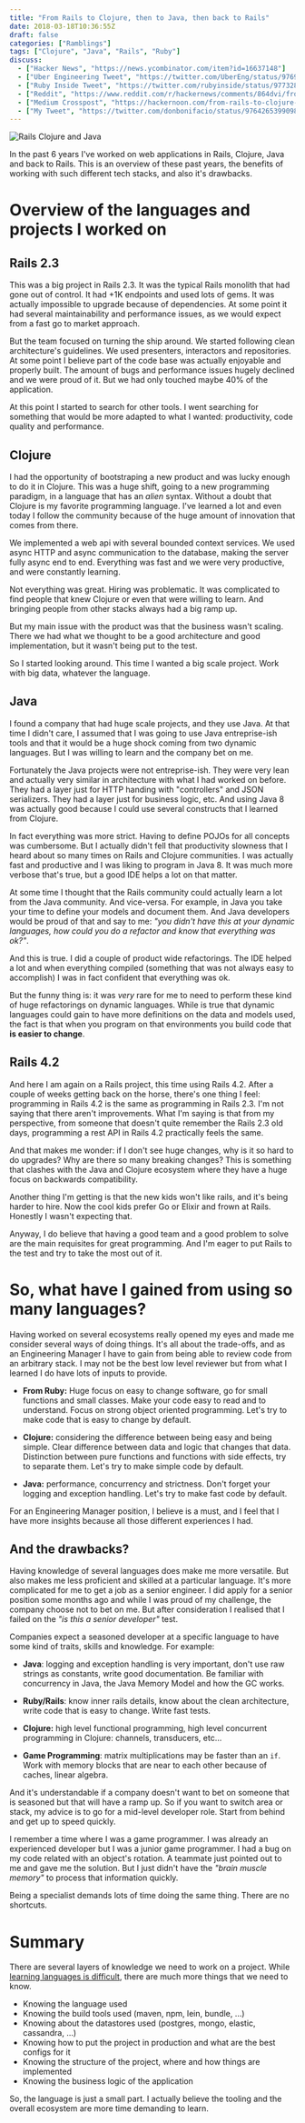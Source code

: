 ```yaml
---
title: "From Rails to Clojure, then to Java, then back to Rails"
date: 2018-03-18T10:36:55Z
draft: false
categories: ["Ramblings"]
tags: ["Clojure", "Java", "Rails", "Ruby"]
discuss:
  - ["Hacker News", "https://news.ycombinator.com/item?id=16637148"]
  - ["Uber Engineering Tweet", "https://twitter.com/UberEng/status/976963502060527623"]
  - ["Ruby Inside Tweet", "https://twitter.com/rubyinside/status/977328908419850242?s=21"]
  - ["Reddit", "https://www.reddit.com/r/hackernews/comments/864dvi/from_rails_to_clojure_then_to_java_then_back_to/"]
  - ["Medium Crosspost", "https://hackernoon.com/from-rails-to-clojure-then-to-java-then-back-to-rails-bd4b418f3cfb"]
  - ["My Tweet", "https://twitter.com/donbonifacio/status/976426539909869574"]
---
```


![Rails Clojure and Java](/img/rails-clojure-java-rails.png)

In the past 6 years I've worked on web applications in Rails, Clojure, Java and
back to Rails.
This is an overview of these past years, the benefits of working with such
different tech stacks, and also it's drawbacks.

<!--more-->

# Overview of the languages and projects I worked on

## Rails 2.3

This was a big project in Rails 2.3. It was the typical Rails monolith that had
gone out of control. It had +1K endpoints and used lots of gems. It was actually
impossible to upgrade because of dependencies. At some point it had several
maintainability and performance issues, as we would expect from a fast go to
market approach.

But the team focused on turning the ship around. We started following 
clean architecture's guidelines. We used presenters, interactors and repositories.
At some point I believe part of the code base was actually enjoyable and properly
built. The amount of bugs and performance issues hugely declined and we were
proud of it. But we had only touched maybe 40% of the application.

At this point I started to search for other tools. I went searching for something
that would be more adapted to what I wanted: productivity,
code quality and performance.

## Clojure

I had the opportunity of bootstraping a new product and was lucky enough to do
it in Clojure. This was a huge shift, going to a new programming paradigm, in
a language that has an _alien_ syntax. Without a doubt that Clojure is my
favorite programming language. I've learned a lot and even today I follow the
community because of the huge amount of innovation that comes from there.

We implemented a web api with several bounded context services. We used async HTTP
and async communication to the database, making the server fully async end to end.
Everything was fast and we were very productive, and were constantly learning.

Not everything was great. Hiring was problematic. It was complicated to find
people that knew Clojure or even that were willing to learn. And bringing people
from other stacks always had a big ramp up.

But my main issue with the product was that the business wasn't scaling. There
we had what we thought to be a good architecture and good implementation, but
it wasn't being put to the test.

So I started looking around. This time I wanted a big scale project. Work with
big data, whatever the language.

## Java

I found a company that had huge scale projects, and they use Java. At
that time I didn't care, I assumed that I was going to use Java entreprise-ish
tools and that it would be a huge shock coming from two dynamic languages. But
I was willing to learn and the company bet on me.

Fortunately the Java projects were not entreprise-ish. They were very lean and
actually very similar in architecture with what I had worked on before. They
had a layer just for HTTP handing with "controllers" and JSON serializers. They
had a layer just for business logic, etc. And using Java 8 was actually good
because I could use several constructs that I learned from Clojure.

In fact everything was more strict. Having to define POJOs for all concepts was
cumbersome. But I actually didn't fell that productivity slowness that I heard
about so many times on Rails and Clojure communities. I was actually fast and
productive and I was liking to program in Java 8. It was much more verbose
that's true, but a good IDE helps a lot on that matter.

At some time I thought that the Rails community could actually learn a lot from
the Java community. And vice-versa. For example, in Java you take your time
to define your models and document them. And Java developers would be proud of
that and say to me: _"you didn't have this at your dynamic languages, how could
you do a refactor and know that everything was ok?"_.

And this is true. I did a couple of product wide refactorings. The IDE helped
a lot and when everything compiled (something that was not always easy to
accomplish) I was in fact confident that everything was ok.

But the funny thing is: it was _very_ rare for me to need to perform these kind
of huge refactorings on dynamic languages. While is true that dynamic
languages could gain to have more definitions on the data and models used, the
fact is that when you program on that environments you build code that **is easier
to change**.

## Rails 4.2

And here I am again on a Rails project, this time using Rails 4.2. After a
couple of weeks getting back on the horse, there's one thing I feel: programming
in Rails 4.2 is the same as programming in Rails 2.3. I'm not saying that there
aren't improvements. What I'm saying is that from my perspective, from someone that
doesn't quite remember the Rails 2.3 old days, programming a rest API in Rails 4.2
practically feels the same.

And that makes me wonder: if I don't see huge changes, why is it so hard to 
do upgrades? Why are there so many breaking changes? This is something that
clashes with the Java and Clojure ecosystem where they have a huge focus on
backwards compatibility.

Another thing I'm getting is that the new kids won't like rails, and it's being
harder to hire. Now the cool kids prefer Go or Elixir and frown at Rails. Honestly
I wasn't expecting that.

Anyway, I do believe that having a good team and a good problem to solve are the
main requisites for great programming. And I'm eager to put Rails to the test
and try to take the most out of it.

# So, what have I gained from using so many languages?

Having worked on several ecosystems really opened my eyes and made me consider
several ways of doing things. It's all about the trade-offs, and as an
Engineering Manager I have to gain from being able to review code from an arbitrary
stack. I may not be the best low level reviewer but from what I learned I
do have lots of inputs to provide.

* **From Ruby:** Huge focus on easy to change software, go for small functions
  and small classes. Make your code easy to read and to understand. Focus on
  strong object oriented programming. Let's try to make code that is easy
  to change by default.

* **Clojure:** considering the difference between being easy and being simple.
  Clear difference between data and logic that changes that data. Distinction
  between pure functions and functions with side effects, try to separate them.
  Let's try to make simple code by default.

* **Java:** performance, concurrency and strictness. Don't forget your logging
  and exception handling. Let's try to make fast code by default.

For an Engineering Manager position, I believe is a must, and I feel that I
have more insights because all those different experiences I had.

## And the drawbacks?

Having knowledge of several languages does make me more versatile. But also makes
me less proficient and skilled at a particular language. It's more complicated
for me to get a job as a senior engineer. I did apply for a senior position
some months ago and while I was proud of my challenge, the company choose not
to bet on me. But after consideration I realised that I failed on the _"is this a senior
developer"_ test.

Companies expect a seasoned developer at a specific language to have some kind
of traits, skills and knowledge. For example:

* **Java**: logging and exception handling is very important, don't use raw
  strings as constants, write good documentation. Be familiar with concurrency
  in Java, the Java Memory Model and how the GC works.

* **Ruby/Rails**: know inner rails details, know about the clean architecture, write
  code that is easy to change. Write fast tests.

* **Clojure:** high level functional programming, high level concurrent programming
  in Clojure: channels, transducers, etc...

* **Game Programming**: matrix multiplications may be faster than an `if`. Work
  with memory blocks that are near to each other because of caches, linear
  algebra.

And it's understandable if a company doesn't want to bet on someone that is
seasoned but that will have a ramp up. So if you want to switch area or stack,
my advice is to go for a mid-level developer role. Start from behind and
get up to speed quickly.

I remember a time where I was a game programmer. I was already an experienced
developer but I was a junior game programmer. I had a bug on my code related with
an object's rotation. A teammate just pointed out to me and gave me the solution.
But I just didn't have the _"brain muscle memory"_ to process that information
quickly.

Being a specialist demands lots of time doing the same thing. There are no
shortcuts.

# Summary

There are several layers of knowledge we need to work on a project. While
[learning languages is difficult](https://www.youtube.com/watch?v=6Oi8_eCaBGY),
there are much more things that we need to know.

* Knowing the language used
* Knowing the build tools used (maven, npm, lein, bundle, ...)
* Knowing about the datastores used (postgres, mongo, elastic, cassandra, ...)
* Knowing how to put the project in production and what are the best configs for it
* Knowing the structure of the project, where and how things are implemented
* Knowing the business logic of the application

So, the language is just a small part. I actually believe the tooling and the
overall ecosystem are more time demanding to learn.
